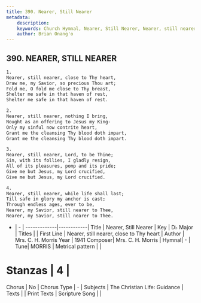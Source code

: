 ```yaml
---
title: 390. Nearer, Still Nearer
metadata:
    description: 
    keywords: Church Hymnal, Nearer, Still Nearer, Nearer, still nearer, close to Thy heart, 
    author: Brian Onang'o
---
```



## 390. NEARER, STILL NEARER

```txt
1.
Nearer, still nearer, close to Thy heart,
Draw me, my Savior, so precious Thou art;
Fold me, O fold me close to Thy breast,
Shelter me safe in that haven of rest,
Shelter me safe in that haven of rest.

2.
Nearer, still nearer, nothing I bring,
Nought as an offering to Jesus my King-
Only my sinful now contrite heart,
Grant me the cleansing Thy blood doth impart,
Grant me the cleansing Thy blood doth impart.

3.
Nearer, still nearer, Lord, to be Thine;
Sin, with its follies, I gladly resign,
All of its pleasures, pomp and its pride;
Give me but Jesus, my Lord crucified,
Give me but Jesus, my Lord crucified.

4.
Nearer, still nearer, while life shall last;
Till safe in glory my anchor is cast;
Through endless ages, ever to be,
Nearer, my Savior, still nearer to Thee,
Nearer, my Savior, still nearer to Thee. 
```

- |   -  |
-------------|------------|
Title | Nearer, Still Nearer |
Key | D♭ Major |
Titles |  |
First Line | Nearer, still nearer, close to Thy heart |
Author | Mrs. C. H. Morris
Year | 1941
Composer| Mrs. C. H. Morris |
Hymnal|  - |
Tune| MORRIS |
Metrical pattern | |
# Stanzas | 4 |
Chorus | No |
Chorus Type | - |
Subjects | The Christian Life: Guidance |
Texts |  |
Print Texts | 
Scripture Song |  |
  
